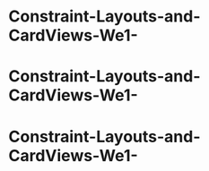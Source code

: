 # Constraint-Layouts-and-CardViews-We1-
# Constraint-Layouts-and-CardViews-We1-
# Constraint-Layouts-and-CardViews-We1-
